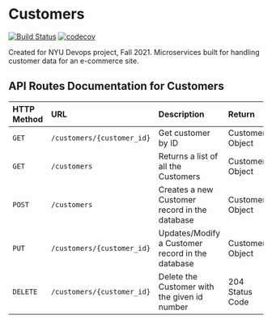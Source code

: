 # Customers
[![Build Status](https://app.travis-ci.com/nyudevops-customers/customers.svg?branch=main)](https://app.travis-ci.com/nyudevops-customers/customers)
[![codecov](https://codecov.io/gh/nyudevops-customers/customers/branch/main/graph/badge.svg?token=K98PU5BETN)](https://codecov.io/gh/nyudevops-customers/customers)


Created for NYU Devops project, Fall 2021. Microservices built for handling customer data for an e-commerce site.

## API Routes Documentation for Customers

| HTTP Method | URL | Description | Return
| :--- | :--- | :--- | :--- |
| `GET` | `/customers/{customer_id}` | Get customer by ID | Customer Object
| `GET` | `/customers` | Returns a list of all the Customers | Customer Object
| `POST` | `/customers` | Creates a new Customer record in the database | Customer Object
| `PUT` | `/customers/{customer_id}` | Updates/Modify a Customer record in the database | Customer Object
| `DELETE` | `/customers/{customer_id}` | Delete the Customer with the given id number | 204 Status Code

